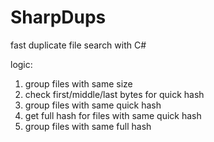 # SharpDups
fast duplicate file search with C#



logic:
1. group files with same size
2. check first/middle/last bytes for quick hash
3. group files with same quick hash
4. get full hash for files with same quick hash
5. group files with same full hash
